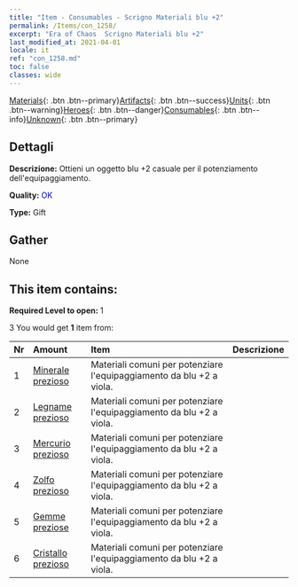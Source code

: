 ```yaml
---
title: "Item - Consumables - Scrigno Materiali blu +2"
permalink: /Items/con_1258/
excerpt: "Era of Chaos  Scrigno Materiali blu +2"
last_modified_at: 2021-04-01
locale: it
ref: "con_1258.md"
toc: false
classes: wide
---
```

 [Materials](/it/Items/){: .btn .btn--primary}[Artifacts](/it/Items/Artifacts/){: .btn .btn--success}[Units](/it/Items/Units/){: .btn .btn--warning}[Heroes](/it/Items/Heroes/){: .btn .btn--danger}[Consumables](/it/Items/Consumables/){: .btn .btn--info}[Unknown](/it/Items/Unknown/){: .btn .btn--primary}

## Dettagli
 **Descrizione:** Ottieni un oggetto blu +2 casuale per il potenziamento dell'equipaggiamento.

 **Quality:** <span style="color: #0000CD">OK</span>

 **Type:** Gift

## Gather

  None

## This item contains:

 **Required Level to open:** 1

 3 You would get **1** item  from:

  | Nr | Amount |     Item    | Descrizione |
  |:---|:-------|:------------|:-----------:|
  | 1 | [Minerale prezioso](/it/Items/mat_26/) | Materiali comuni per potenziare l'equipaggiamento da blu +2 a viola. | 
  | 2 | [Legname prezioso](/it/Items/mat_27/) | Materiali comuni per potenziare l'equipaggiamento da blu +2 a viola. | 
  | 3 | [Mercurio prezioso](/it/Items/mat_28/) | Materiali comuni per potenziare l'equipaggiamento da blu +2 a viola. | 
  | 4 | [Zolfo prezioso](/it/Items/mat_29/) | Materiali comuni per potenziare l'equipaggiamento da blu +2 a viola. | 
  | 5 | [Gemme preziose](/it/Items/mat_30/) | Materiali comuni per potenziare l'equipaggiamento da blu +2 a viola. | 
  | 6 | [Cristallo prezioso](/it/Items/mat_31/) | Materiali comuni per potenziare l'equipaggiamento da blu +2 a viola. | 
